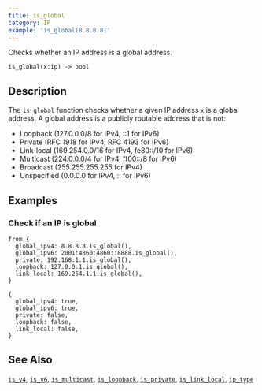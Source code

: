 ```yaml
---
title: is_global
category: IP
example: 'is_global(8.8.8.8)'
---
```


Checks whether an IP address is a global address.

```tql
is_global(x:ip) -> bool
```

## Description

The `is_global` function checks whether a given IP address `x` is a global
address. A global address is a publicly routable address that is not:

- Loopback (127.0.0.0/8 for IPv4, ::1 for IPv6)
- Private (RFC 1918 for IPv4, RFC 4193 for IPv6)
- Link-local (169.254.0.0/16 for IPv4, fe80::/10 for IPv6)
- Multicast (224.0.0.0/4 for IPv4, ff00::/8 for IPv6)
- Broadcast (255.255.255.255 for IPv4)
- Unspecified (0.0.0.0 for IPv4, :: for IPv6)

## Examples

### Check if an IP is global

```tql
from {
  global_ipv4: 8.8.8.8.is_global(),
  global_ipv6: 2001:4860:4860::8888.is_global(),
  private: 192.168.1.1.is_global(),
  loopback: 127.0.0.1.is_global(),
  link_local: 169.254.1.1.is_global(),
}
```

```tql
{
  global_ipv4: true,
  global_ipv6: true,
  private: false,
  loopback: false,
  link_local: false,
}
```

## See Also

[`is_v4`](/reference/functions/is_v4), [`is_v6`](/reference/functions/is_v6),
[`is_multicast`](/reference/functions/is_multicast),
[`is_loopback`](/reference/functions/is_loopback),
[`is_private`](/reference/functions/is_private),
[`is_link_local`](/reference/functions/is_link_local),
[`ip_type`](/reference/functions/ip_type)